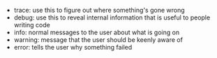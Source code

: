 - trace: use this to figure out where something's gone wrong
- debug: use this to reveal internal information that is useful to people writing code
- info: normal messages to the user about what is going on
- warning: message that the user should be keenly aware of
- error: tells the user why something failed
